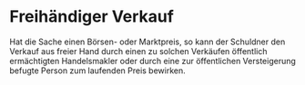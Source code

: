 # Freihändiger Verkauf

Hat die Sache einen Börsen\- oder Marktpreis, so kann der Schuldner den Verkauf aus freier Hand durch einen zu solchen Verkäufen öffentlich ermächtigten Handelsmakler oder durch eine zur öffentlichen Versteigerung befugte Person zum laufenden Preis bewirken. 

